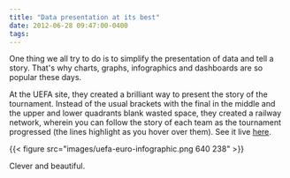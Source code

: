 ```yaml
---
title: "Data presentation at its best"
date: 2012-06-28 09:47:00-0400
tags: 
---
```


One thing we all try to do is to simplify the presentation of data and tell a story. That's why charts, graphs, infographics and dashboards are so popular these days.

At the UEFA site, they created a brilliant way to present the story of the tournament. Instead of the usual brackets with the final in the middle and the upper and lower quadrants blank wasted space, they created a railway network, wherein you can follow the story of each team as the tournament progressed (the lines highlight as you hover over them). See it live [here](http://www.uefa.com/uefaeuro/season=2012/matches/index.html).

{{< figure src="images/uefa-euro-infographic.png 640 238" >}}

Clever and beautiful.
